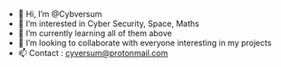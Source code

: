 - 👋 Hi, I’m @Cybversum
- 👀 I’m interested in Cyber Security, Space, Maths
- 🌱 I’m currently learning all of them above
- 💞️ I’m looking to collaborate with everyone interesting in my projects
- 📫 Contact : cyversum@protonmail.com
